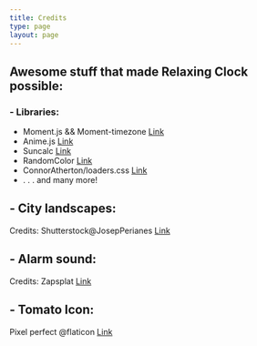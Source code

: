 ```yaml
---
title: Credits
type: page
layout: page
---
```

## Awesome stuff that made Relaxing Clock possible:

### - Libraries:
- Moment.js && Moment-timezone [Link](https://momentjs.com/)
- Anime.js [Link](https://animejs.com/)
- Suncalc [Link](https://github.com/mourner/suncalc)
- RandomColor [Link](https://github.com/davidmerfield/randomColor)
- ConnorAtherton/loaders.css [Link](https://github.com/ConnorAtherton/loaders.css)  
- . . . and many more!

## - City landscapes: 
Credits: Shutterstock@JosepPerianes [Link](https://www.shutterstock.com/it/g/josep+perianes+jorba)

## - Alarm sound:
Credits: Zapsplat [Link](https://www.zapsplat.com/)

## - Tomato Icon:
Pixel perfect @flaticon [Link](https://www.flaticon.com/free-icon/tomato_1202125)